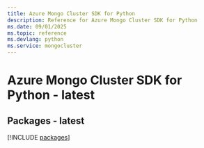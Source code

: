 ```yaml
---
title: Azure Mongo Cluster SDK for Python
description: Reference for Azure Mongo Cluster SDK for Python
ms.date: 09/01/2025
ms.topic: reference
ms.devlang: python
ms.service: mongocluster
---
```

# Azure Mongo Cluster SDK for Python - latest
## Packages - latest
[!INCLUDE [packages](mongo-cluster-index.md)]